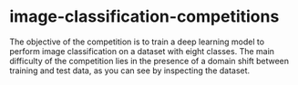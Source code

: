 # image-classification-competitions
The objective of the competition is to train a deep learning model to perform image classification on a dataset with eight classes. The main difficulty of the competition lies in the presence of a domain shift between training and test data, as you can see by inspecting the dataset.
